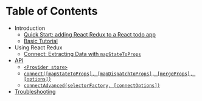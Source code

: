 # Table of Contents

- Introduction
  - [Quick Start: adding React Redux to a React todo app](./introduction/quick-start.md)
  - [Basic Tutorial](./introduction/basic-tutorial.md)
- Using React Redux
  - [Connect: Extracting Data with `mapStateToProps`](./using-react-redux/connect-extracting-data-with-mapStateToProps.md)
- [API](api.md#api)
  - [`<Provider store>`](api.md#provider-store)
  - [`connect([mapStateToProps], [mapDispatchToProps], [mergeProps], [options])`](api.md#connectmapstatetoprops-mapdispatchtoprops-mergeprops-options)
  - [`connectAdvanced(selectorFactory, [connectOptions])`](api.md#connectadvancedselectorfactory-connectoptions)
- [Troubleshooting](troubleshooting.md#troubleshooting)

